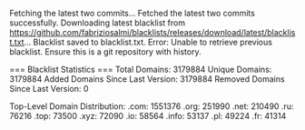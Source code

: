 Fetching the latest two commits...
Fetched the latest two commits successfully.
Downloading latest blacklist from https://github.com/fabriziosalmi/blacklists/releases/download/latest/blacklist.txt...
Blacklist saved to blacklist.txt.
Error: Unable to retrieve previous blacklist. Ensure this is a git repository with history.

=== Blacklist Statistics ===
Total Domains: 3179884
Unique Domains: 3179884
Added Domains Since Last Version: 3179884
Removed Domains Since Last Version: 0

Top-Level Domain Distribution:
  .com: 1551376
  .org: 251990
  .net: 210490
  .ru: 76216
  .top: 73500
  .xyz: 72090
  .io: 58564
  .info: 53137
  .pl: 49224
  .fr: 41314
